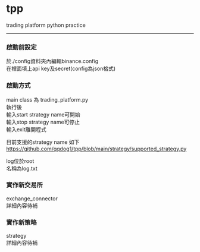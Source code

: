 # tpp
trading platform python practice  

----------
### 啟動前設定
於./config資料夾內編輯binance.config  
在裡面填上api key及secret(config為json格式)  

### 啟動方式  
main class 為 trading_platform.py  
執行後  
輸入start strategy name可開始    
輸入stop strategy name可停止  
輸入exit離開程式   

目前支援的strategy name 如下  
https://github.com/qqdog1/tpp/blob/main/strategy/supported_strategy.py

log位於root  
名稱為log.txt


### 實作新交易所  
exchange_connector  
詳細內容待補  

### 實作新策略  
strategy  
詳細內容待補  
